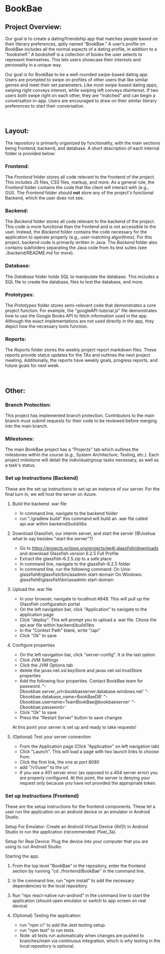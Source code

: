 # BookBae

## Project Overview:
   
Our goal is to create a dating/friendship app that matches people based on their literary preferences, aptly named “BookBae.” A user’s profile on BookBae includes all the normal aspects of a dating profile, in addition to a “bookshelf.” A bookshelf is a collection of books the user selects to represent themselves. This lets users showcase their interests and personality in a unique way.

Our goal is for BookBae to be a well-rounded swipe-based dating app. Users are prompted to swipe on profiles of other users that like similar genres and meet their set parameters. Like most swipe-based dating apps, swiping right conveys interest, while swiping left conveys disinterest. If two users both swipe right on each other, they are "matched" and can begin a conversation in-app. Users are encouraged to draw on their similar literary preferences to start their conversation.
  
<br/>

## Layout:

The repository is primarily organized by functionality, with the main sections being frontend, backend, and database. A short description of each internal folder is provided below:

### Frontend:

The *Frontend* folder stores all code relevant to the frontend of the project. This includes JS files, CSS files, markup, and more. As a general rule, the *Frontend* folder contains the code that the client will interact with (e.g., GUI). The *Frontend* folder should **not** store any of the project's functional Backend, which the user does not see. 

### Backend:

The *Backend* folder stores all code relevant to the backend of the project. This code is more functional than the frontend and is not accessible to the user. Instead, the *Backend* folder contains the code necessary for the application to operate properly (e.g., user-matching algorithms). For this project, backend code is primarily written in Java. The *Backend* folder also contains subfolders separating the Java code from its test suites (see ./backend/README.md for more).

### Database:

The *Database* folder holds SQL to manipulate the database. This includes a SQL file to create the database, files to test the database, and more.

### Prototypes:

The *Prototypes* folder stores semi-relevant code that demonstrates a core project function. For example, the "googleAPI-tutorial.js" file demonstrates how to use the Google Books API to fetch information used in the app. Although the exact implementations are not used directly in the app, they depict how the  necessary tools function. 

### Reports:

The *Reports* folder stores the weekly project report markdown files. These reports provide status updates for the TAs and outlines the next project meeting. Additionally, the reports have weekly goals, progress reports, and future goals for next week.
  
<br/>

## Other:

### Branch Protection:

This project has implemented branch protection. Contributors to the main branch must submit requests for their code to be reviewed before merging into the main branch. 

### Milestones:

The main BookBae project has a "Projects" tab which outlines the milestones within the course (e.g., System Architecture, Testing, etc.). Each project milestone will detail the individual/group tasks necessary, as well as a task's status.

### Set up Instructions (Backend)

These are the set up instructions to set up an instance of our server. For the final turn in, we will host the server on Azure.

1. Build the backend .war file
    - In command line, navigate to the backend folder
    - run "./gradlew build" this command will build an .war file called api.war within backend/build/libs
    
2. Download Glassfish, our interim server, and start the server (@Joshua what to say besides "start the server"?)
    - Go to https://projects.eclipse.org/projects/ee4j.glassfish/downloads and download Glassfish version 6.2.5 Full Profile
    - Extract the glassfish-6.2.5.zip to a safe place
    - In command line, navigate to the glassfish-6.2.5 folder
    - In command line, run the following command:
      On Unix: glassfish6/glassfish/bin/asadmin start-domain
      On Windows: glassfish6\glassfish\bin\asadmin start-domain
      
3. Upload the .war file
   - In your browser, navigate to localhost:4848. This will pull up the Glassfish configuration portal
   - On the left navigation bar, click "Application" to navigate to the application page
   - Click "deploy". This will prompt you to upload a .war file. Chose the api.war file within backend/build/libs
   - In the "Context Path" blank, write "/api"
   - Click "Ok" to save
    
4. Configure properties
    - On the left navigation bar, click "server-config". It is the last option.
    - Click JVM Settings
    - Click the JVM Options tab 
    - delete the javax.net.ssl.keyStore and javax.net.ssl.trustStore properties
    - Add the following four properties. Contact BookBae team for password.
      "-Dbookbae.server_url=bookbaeserver.database.windows.net'
      "-Dbookbae.database_name=BookBaeDB'
      "-Dbookbae.username=TeamBookBae@bookbaeserver'
      "-Dbookbae.password=<password>'
    - Click "Ok" to save
    - Press the "Restart Server" button to save changes
      
    At this point your server is set up and ready to take requests!
   
5. (Optional) Test your server connection
    - From the Application page (Click "Application" on left navigation tab)
    - Click "Launch". This will load a page with two launch links to choose from.
    - Click the first link, the one at port 8080
    - add "/v1/user" to the url
    - If you see a 401 server error (as opposed to a 404 server error) you are properly configured. At this point, the server is denying your request only because you have not provided the appropriate token.

### Set up Instructions (Frontend)
   
These are the setup instructions for the frontend components. These let a user run the application on an android device or an emulator in Android Studio.

Setup For Emulator:
   Create an Android Virtual Device (AVD) in Android Studio to run the application (recommended: Pixel_3a).
   
Setup for Real Device:
   Plug the device into your computer that you are using to run Android Studio. 

Starting the app:
1. From the top level "BookBae" in the repository, enter the frontend section by running "cd ./frontend/BookBae" in the command line.
   
2. In the command line, run "npm install" to add the necessary dependencies to the local repository. 
   
3. Run "npx react-native run-android" in the command line to start the application (should open emulator or switch to app screen on real device)
   
4. (Optional) Testing the application:
   - run "npm ci" to add the Jest testing setup.
   - run "npm test" to run tests.
   - Note: all tests run automatically when changes are pushed to branches/main via continuous integration, which is why testing in the local repository is optional.
